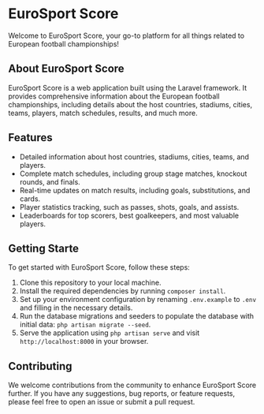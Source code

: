 # EuroSport Score

Welcome to EuroSport Score, your go-to platform for all things related to European football championships!

## About EuroSport Score

EuroSport Score is a web application built using the Laravel framework. It provides comprehensive information about the European football championships, including details about the host countries, stadiums, cities, teams, players, match schedules, results, and much more.

## Features

- Detailed information about host countries, stadiums, cities, teams, and players.
- Complete match schedules, including group stage matches, knockout rounds, and finals.
- Real-time updates on match results, including goals, substitutions, and cards.
- Player statistics tracking, such as passes, shots, goals, and assists.
- Leaderboards for top scorers, best goalkeepers, and most valuable players.

## Getting Starte

To get started with EuroSport Score, follow these steps:

1. Clone this repository to your local machine.
2. Install the required dependencies by running `composer install`.
3. Set up your environment configuration by renaming `.env.example` to `.env` and filling in the necessary details.
4. Run the database migrations and seeders to populate the database with initial data: `php artisan migrate --seed`.
5. Serve the application using `php artisan serve` and visit `http://localhost:8000` in your browser.

## Contributing

We welcome contributions from the community to enhance EuroSport Score further. If you have any suggestions, bug reports, or feature requests, please feel free to open an issue or submit a pull request.
